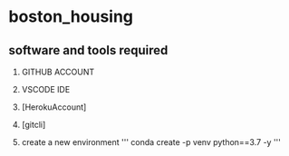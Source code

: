 # boston_housing

## software and tools required

1. GITHUB ACCOUNT
2. VSCODE IDE
3. [HerokuAccount]
4. [gitcli]

5. create a new environment
'''
conda create -p venv python==3.7 -y
'''
